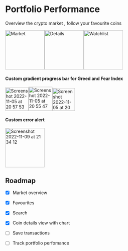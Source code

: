 # Portfolio Performance
Overview the crypto market , follow your favourite coins

<img width="125" alt="Market" src="https://user-images.githubusercontent.com/47697501/200138321-3092d346-853e-4350-9b8b-74e1a59a9645.png"><img width="125" alt="Details" src="https://user-images.githubusercontent.com/47697501/200138320-57e2e1fd-172f-4328-b8e4-72c45f1efe03.png"><img width="125" alt="Watchlist" src="https://user-images.githubusercontent.com/47697501/200138322-7961bce1-3f46-4ab5-9ae6-b4741bacb06e.png">
#### Custom gradient progress bar for Greed and Fear Index
<img width="74" alt="Screenshot 2022-11-05 at 20 57 53" src="https://user-images.githubusercontent.com/47697501/200141248-5b51771c-8788-427c-b4d2-b091562bf1f5.png"><img width="76" alt="Screenshot 2022-11-05 at 20 55 47" src="https://user-images.githubusercontent.com/47697501/200141252-4f6900df-c1d0-4eb0-b42d-dcaedcd3d5d9.png"><img width="72" alt="Screenshot 2022-11-05 at 20 53 32" src="https://user-images.githubusercontent.com/47697501/200141256-2639cc5a-19b8-4300-ac8b-a0e7d22a5c97.png">
#### Custom error alert
<img width="125" alt="Screenshot 2022-11-09 at 21 34 12" src="https://user-images.githubusercontent.com/47697501/201096825-8bfa2bbb-4e8c-4eb0-83bd-60ec0b10b2d5.png">


## Roadmap 
- [x] Market overview
- [x] Favourites
- [x] Search
- [x] Coin details view with chart
- [ ] Save transactions
- [ ] Track portfolio perfomance




